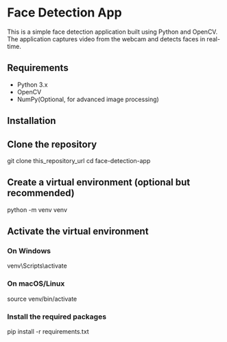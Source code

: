 # Face Detection App

This is a simple face detection application built using Python and OpenCV. The application captures video from the webcam and detects faces in real-time.

## Requirements

- Python 3.x
- OpenCV
- NumPy(Optional, for advanced image processing)

## Installation

## Clone the repository

git clone this_repository_url
cd face-detection-app

## Create a virtual environment (optional but recommended)

python -m venv venv

## Activate the virtual environment

### On Windows

venv\Scripts\activate

### On macOS/Linux

source venv/bin/activate

### Install the required packages

pip install -r requirements.txt
